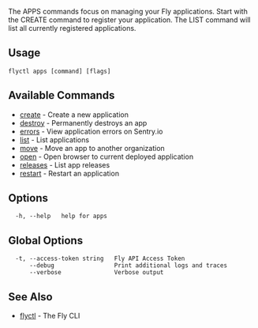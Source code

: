 The APPS commands focus on managing your Fly applications.
Start with the CREATE command to register your application.
The LIST command will list all currently registered applications.


## Usage
~~~
flyctl apps [command] [flags]
~~~

## Available Commands
* [create](/docs/flyctl/apps-create/)	 - Create a new application
* [destroy](/docs/flyctl/apps-destroy/)	 - Permanently destroys an app
* [errors](/docs/flyctl/apps-errors/)	 - View application errors on Sentry.io
* [list](/docs/flyctl/apps-list/)	 - List applications
* [move](/docs/flyctl/apps-move/)	 - Move an app to another organization
* [open](/docs/flyctl/apps-open/)	 - Open browser to current deployed application
* [releases](/docs/flyctl/apps-releases/)	 - List app releases
* [restart](/docs/flyctl/apps-restart/)	 - Restart an application

## Options

~~~
  -h, --help   help for apps
~~~

## Global Options

~~~
  -t, --access-token string   Fly API Access Token
      --debug                 Print additional logs and traces
      --verbose               Verbose output
~~~

## See Also

* [flyctl](/docs/flyctl/help/)	 - The Fly CLI

